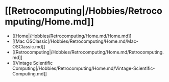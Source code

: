 # [[Retrocomputing|/Hobbies/Retrocomputing/Home.md]]
 * [[Home|/Hobbies/Retrocomputing/Home.md/Home.md]]
 * [[Mac OSClassic|/Hobbies/Retrocomputing/Home.md/Mac-OSClassic.md]]
 * [[Retrocomputing|/Hobbies/Retrocomputing/Home.md/Retrocomputing.md]]
 * [[Vintage Scientific Computing|/Hobbies/Retrocomputing/Home.md/Vintage-Scientific-Computing.md]]
